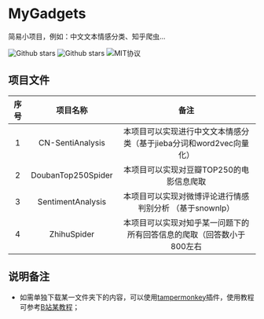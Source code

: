 # MyGadgets

简易小项目，例如：中文文本情感分类、知乎爬虫...

![Github stars](https://img.shields.io/github/stars/Duguce/MyGadgets.svg?color=orange#pic_left)      ![Github stars](https://img.shields.io/github/forks/Duguce/MyGadgets.svg?color=brightgreen#pic_left)      ![MIT协议](https://img.shields.io/badge/license-MIT-yellowgreen#pic_left)

## 项目文件

| 序号 |      项目名称      |                             备注                             |
| :--: | :----------------: | :----------------------------------------------------------: |
|  1   |  CN-SentiAnalysis  | 本项目可以实现进行中文文本情感分类（基于jieba分词和word2vec向量化） |
|  2   | DoubanTop250Spider |           本项目可以实现对豆瓣TOP250的电影信息爬取           |
|  3   | SentimentAnalysis  |   本项目可以实现对微博评论进行情感判别分析 （基于snownlp）   |
|  4   |    ZhihuSpider     | 本项目可以实现对知乎某一问题下的所有回答信息的爬取（回答数小于800左右 |



## 说明备注

- 如需单独下载某一文件夹下的内容，可以使用[tampermonkey](https://www.tampermonkey.net/)插件，使用教程可参考[B站某教程](https://www.bilibili.com/video/BV1rL411K7Mx?spm_id_from=333.880.my_history.page.click&vd_source=0107121ae6b1cce515e0c483ec265833)；
